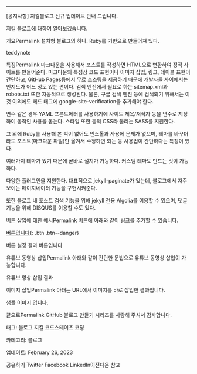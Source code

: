 ---
[공지사항] 지킬블로그 신규 업데이트 안내 드립니다.

지킬 블로그에 대하여 알아보겠습니다.

개요Permalink
설치형 블로그의 하나. Ruby를 기반으로 만들어져 있다.

teddynote

특징Permalink
마크다운을 사용해서 포스트를 작성하면 HTML으로 변환하여 정적 사이트를 만들어준다. 마크다운의 특성상 코드 표현이나 이미지 삽입, 링크, 테이블 표현이 간단하고, GitHub Pages등에서 무료 호스팅을 제공하기 때문에 개발자들 사이에서는 인지도가 어느 정도 있는 편이다. 검색 엔진에서 필요로 하는 sitemap.xml과 robots.txt 또한 자동적으로 생성된다. 물론, 구글 검색 엔진 등에 검색되기 위해서는 이것 이외에도 헤드 태그에 google-site-verification을 추가해야 한다.

변수 같은 경우 YAML 프론트메터를 사용하기에 사이트 제목/저작자 등을 변수로 지정하여 동적인 사용을 돕는다. 스타일 또한 동적 CSS라 불리는 SASS를 지원한다.

그 외에 Ruby를 사용해 본 적이 없어도 인스톨과 사용에 문제가 없으며, 테마를 바꾸더라도 포스트(마크다운 파일)만 옮겨서 수정하면 되는 등 사용법이 간단하다는 특징이 있다.

여러가지 테마가 있기 때문에 곧바로 설치가 가능하다. 커스텀 테마도 만드는 것이 가능하다.

다양한 플러그인을 지원한다. 대표적으로 jekyll-paginate가 있는데, 블로그에서 자주 보이는 페이지네이터 기능을 구현시켜준다.

또한 블로그 내 포스트 검색 기능을 위해 jekyll 전용 Algolia를 이용할 수 있으며, 댓글 기능을 위해 DISQUS를 이용할 수도 있다.

버튼 삽입에 대한 예시Permalink
버튼에 아래와 같이 링크를 추가할 수 있습니다.

[버튼입니다](https://google.com){: .btn .btn--danger}

버튼 설정 결과 버튼입니다

유튜브 동영상 삽입Permalink
아래와 같이 간단한 문법으로 유튜브 동영상 삽입이 가능합니다.

유튜브 영상 삽입 결과


이미지 삽입Permalink
아래는 URL에서 이미지를 바로 삽입한 결과입니다.

샘플 이미지 입니다.

끝으로Permalink
GitHub 블로그 만들기 시리즈를 사랑해 주셔서 감사합니다.

 태그: 블로그 지킬 코드스테이츠 코딩

 카테고리: 블로그

 업데이트: February 26, 2023

공유하기
 Twitter  Facebook  LinkedIn이전다음
참고
